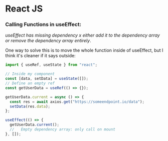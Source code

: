 # React JS

### Calling Functions in useEffect:

_useEffect has missing dependency x either add it to the dependency array or remove the dependency array entirely_.

One way to solve this is to move the whole function inside of useEffect, but I think it's cleaner if it says outside:

```javascript
import { useRef, useState } from "react";

// Inside my component
const [data, setData] = useState([]);
// Define an empty ref
const getUserData = useRef(() => {});

getUserData.current = async () => {
  const res = await axios.get("https://someendpoint.io/data");
  setData(res.data);
};

useEffect(() => {
  getUserData.current();
  //   Empty dependency array: only call on mount
}, []);
```
